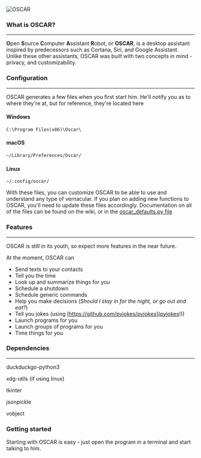 ![OSCAR](https://i.imgur.com/zMjKKeP.png)


### **What is OSCAR?**
---

**O**pen **S**ource **C**omputer **A**ssistant **R**obot, or **OSCAR**, is a desktop assistant inspired by predecessors such as Cortana, Siri, and Google Assistant. Unlike these other assistants, OSCAR was built with two concepts in mind - privacy, and customizability.


### **Configuration**
---

OSCAR generates a few files when you first start him. He'll notify you as to where they're at, but for reference, they're located here
#### Windows
`C:\Program Files(x86)\Oscar\`
#### macOS
`~/Library/Preferences/Oscar/`
#### Linux
`~/.config/oscar/`

With these files, you can customize OSCAR to be able to use and understand any type of vernacular. If you plan on adding new functions to OSCAR, you'll need to update these files accordingly. Documentation on all of the files can be found on the wiki, or in the [oscar_defaults.py file](https://www.notabug.org/ironcondor/OSCAR/src/master/oscar_defaults.py)

### **Features**
---
OSCAR is still in its youth, so expect more features in the near future.

At the moment, OSCAR can
* Send texts to your contacts
* Tell you the time
* Look up and summarize things for you
* Schedule a shutdown
* Schedule generic commands
* Help you make decisions (*Should I stay in for the night, or go out and eat?*)
* Tell you jokes (using [https://github.com/pyjokes/pyjokes](pyjokes!))
* Launch programs for you
* Launch groups of programs for you
* Time things for you

### **Dependencies**
---

duckduckgo-python3

xdg-utils (if using linux)

tkinter

jsonpickle

vobject

### **Getting started**

Starting with OSCAR is easy - just open the program in a terminal and start talking to him.
